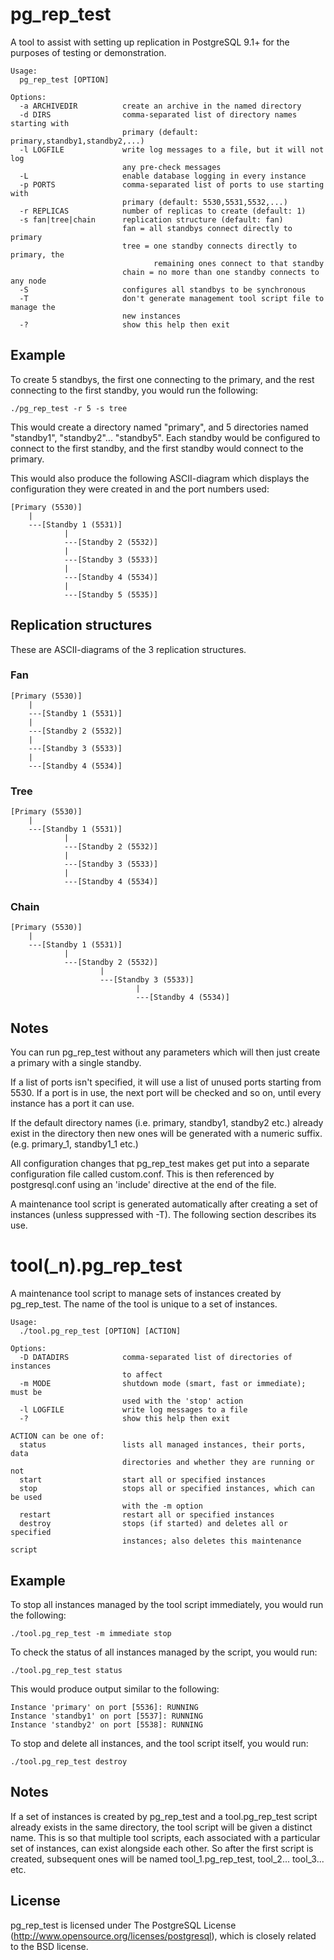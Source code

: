 pg_rep_test
===========

A tool to assist with setting up replication in PostgreSQL 9.1+ for the purposes of testing or demonstration.

	Usage:
	  pg_rep_test [OPTION]
	
	Options:
	  -a ARCHIVEDIR          create an archive in the named directory
	  -d DIRS                comma-separated list of directory names starting with
	                         primary (default: primary,standby1,standby2,...)
	  -l LOGFILE             write log messages to a file, but it will not log
	                         any pre-check messages
	  -L                     enable database logging in every instance
	  -p PORTS               comma-separated list of ports to use starting with
	                         primary (default: 5530,5531,5532,...)
	  -r REPLICAS            number of replicas to create (default: 1)
	  -s fan|tree|chain      replication structure (default: fan)
	                         fan = all standbys connect directly to primary
	                         tree = one standby connects directly to primary, the
	                                remaining ones connect to that standby
	                         chain = no more than one standby connects to any node
	  -S                     configures all standbys to be synchronous
	  -T                     don't generate management tool script file to manage the
	                         new instances
	  -?                     show this help then exit


## Example

To create 5 standbys, the first one connecting to the primary, and the rest connecting
to the first standby, you would run the following:

	./pg_rep_test -r 5 -s tree

This would create a directory named "primary", and 5 directories named
"standby1", "standby2"... "standby5".  Each standby would be configured
to connect to the first standby, and the first standby would connect
to the primary.

This would also produce the following ASCII-diagram which displays the
configuration they were created in and the port numbers used:

	[Primary (5530)]
	    |
	    ---[Standby 1 (5531)]
	            |
	            ---[Standby 2 (5532)]
	            |
	            ---[Standby 3 (5533)]
	            |
	            ---[Standby 4 (5534)]
	            |
	            ---[Standby 5 (5535)]


## Replication structures

These are ASCII-diagrams of the 3 replication structures.

### Fan

	[Primary (5530)]
	    |
	    ---[Standby 1 (5531)]
	    |
	    ---[Standby 2 (5532)]
	    |
	    ---[Standby 3 (5533)]
	    |
	    ---[Standby 4 (5534)]

### Tree

	[Primary (5530)]
	    |
	    ---[Standby 1 (5531)]
	            |
	            ---[Standby 2 (5532)]
	            |
	            ---[Standby 3 (5533)]
	            |
        	    ---[Standby 4 (5534)]

### Chain

	[Primary (5530)]
	    |
	    ---[Standby 1 (5531)]
	            |
	            ---[Standby 2 (5532)]
	                    |
	                    ---[Standby 3 (5533)]
	                            |
	                            ---[Standby 4 (5534)]

## Notes

You can run pg_rep_test without any parameters which will then just create a primary
with a single standby.

If a list of ports isn't specified, it will use a list of unused ports starting from
5530.  If a port is in use, the next port will be checked and so on, until every
instance has a port it can use.

If the default directory names (i.e. primary, standby1, standby2 etc.) already exist
in the directory then new ones will be generated with a numeric suffix. (e.g.
primary_1, standby1_1 etc.)

All configuration changes that pg_rep_test makes get put into a separate
configuration file called custom.conf.  This is then referenced by postgresql.conf
using an 'include' directive at the end of the file.

A maintenance tool script is generated automatically after creating a set of
instances (unless suppressed with -T).  The following section describes its use.


tool(_n).pg_rep_test
================

A maintenance tool script to manage sets of instances created by pg_rep_test.
The name of the tool is unique to a set of instances.

	Usage:
	  ./tool.pg_rep_test [OPTION] [ACTION]

	Options:
	  -D DATADIRS            comma-separated list of directories of instances
	                         to affect
	  -m MODE                shutdown mode (smart, fast or immediate); must be
	                         used with the 'stop' action
	  -l LOGFILE             write log messages to a file
	  -?                     show this help then exit

	ACTION can be one of:
	  status                 lists all managed instances, their ports, data
	                         directories and whether they are running or not
	  start                  start all or specified instances
	  stop                   stops all or specified instances, which can be used
	                         with the -m option
	  restart                restart all or specified instances
	  destroy                stops (if started) and deletes all or specified
	                         instances; also deletes this maintenance script

## Example

To stop all instances managed by the tool script immediately, you would run the
following:

	./tool.pg_rep_test -m immediate stop

To check the status of all instances managed by the script, you would run:

	./tool.pg_rep_test status

This would produce output similar to the following:

	Instance 'primary' on port [5536]: RUNNING
	Instance 'standby1' on port [5537]: RUNNING
	Instance 'standby2' on port [5538]: RUNNING

To stop and delete all instances, and the tool script itself, you would run:

	./tool.pg_rep_test destroy

## Notes

If a set of instances is created by pg_rep_test and a tool.pg_rep_test script
already exists in the same directory, the tool script will be given a distinct
name.  This is so that multiple tool scripts, each associated with a particular
set of instances, can exist alongside each other.  So after the first script is
created, subsequent ones will be named tool_1.pg_rep_test, tool_2... tool_3...
etc.

## License

pg_rep_test is licensed under The PostgreSQL License
(http://www.opensource.org/licenses/postgresql),
which is closely related to the BSD license.
